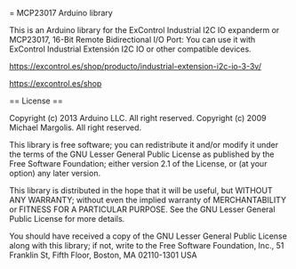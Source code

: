 = MCP23017   Arduino library

This is an Arduino library for the ExControl Industrial I2C IO expanderm or  MCP23017, 16-Bit Remote Bidirectional I/O Port:
You can use it with ExControl Industrial Extensión I2C IO or other compatible devices.


https://excontrol.es/shop/producto/industrial-extension-i2c-io-3-3v/

https://excontrol.es/shop


== License ==

Copyright (c) 2013 Arduino LLC. All right reserved.
Copyright (c) 2009 Michael Margolis.  All right reserved.

This library is free software; you can redistribute it and/or
modify it under the terms of the GNU Lesser General Public
License as published by the Free Software Foundation; either
version 2.1 of the License, or (at your option) any later version.

This library is distributed in the hope that it will be useful,
but WITHOUT ANY WARRANTY; without even the implied warranty of
MERCHANTABILITY or FITNESS FOR A PARTICULAR PURPOSE. See the GNU
Lesser General Public License for more details.

You should have received a copy of the GNU Lesser General Public
License along with this library; if not, write to the Free Software
Foundation, Inc., 51 Franklin St, Fifth Floor, Boston, MA 02110-1301 USA
